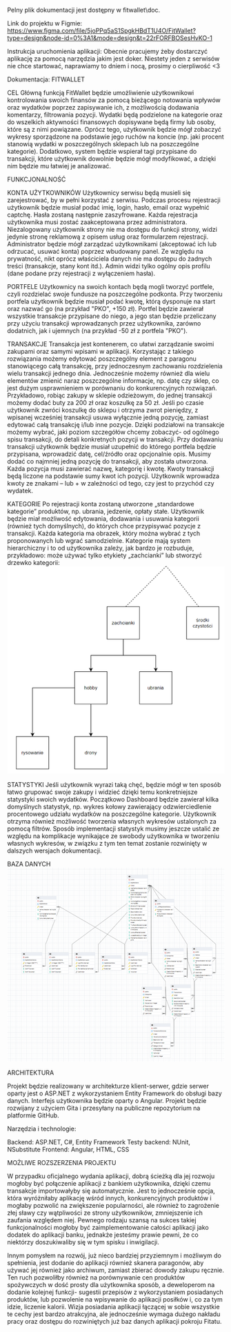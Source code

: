 Pelny plik dokumentacji jest dostępny w fitwallet\doc.

Link do projektu w Figmie:
https://www.figma.com/file/5joPPq5aS1SpgkHBdT1U4O/FitWallet?type=design&node-id=0%3A1&mode=design&t=22rFORFBOSesHvKO-1

Instrukcja uruchomienia aplikacji:
Obecnie pracujemy żeby dostarczyć aplikację za pomocą narzędzia jakim jest doker.
Niestety jeden z serwisów nie chce startować, naprawiamy to dniem i nocą, prosimy o cierpliwość <3


Dokumentacja:
FITWALLET


CEL
Główną funkcją FitWallet będzie umożliwienie użytkownikowi kontrolowania swoich finansów za pomocą bieżącego notowania wpływów oraz wydatków poprzez zapisywanie ich, z możliwością dodawania komentarzy, filtrowania pozycji. Wydatki będą podzielone na kategorie oraz do wszelkich aktywności finansowych dopisywane będą firmy lub osoby, które są z nimi powiązane. Oprócz tego, użytkownik będzie mógł zobaczyć wykresy sporządzone na podstawie jego ruchów na koncie (np. jaki procent stanowią wydatki w poszczególnych sklepach lub na poszczególne kategorie). Dodatkowo, system będzie wspierał tagi przypisane do transakcji, które użytkownik dowolnie będzie mógł modyfikować, a dzięki nim będzie mu łatwiej je analizować.

FUNKCJONALNOŚĆ

KONTA UŻYTKOWNIKÓW
Użytkownicy serwisu będą musieli się zarejestrować, by w pełni korzystać z serwisu. Podczas procesu rejestracji użytkownik będzie musiał podać imię, login, hasło, email oraz wypełnić captchę. Hasła zostaną następnie zaszyfrowane. Każda rejestracja użytkownika musi zostać zaakceptowana przez administratora. Niezalogowany użytkownik strony nie ma dostępu do funkcji strony, widzi jedynie stronę reklamową z opisem usług oraz formularzem rejestracji. 
Administrator będzie mógł zarządzać użytkownikami (akceptować ich lub odrzucać, usuwać konta) poprzez wbudowany panel. Ze względu na prywatność, nikt oprócz właściciela danych nie ma dostępu do żadnych treści (transakcje, stany kont itd.). Admin widzi tylko ogólny opis profilu (dane podane przy rejestracji z wyłączeniem hasła).

PORTFELE
Użytkownicy na swoich kontach będą mogli tworzyć portfele, czyli rozdzielać swoje fundusze na poszczególne podkonta. Przy tworzeniu portfela użytkownik będzie musiał podać kwotę, którą dysponuje na start oraz nazwać go (na przykład "PKO", +150 zł). Portfel będzie zawierał wszystkie transakcje przypisane do niego, a jego stan będzie przeliczany przy użyciu transakcji wprowadzanych przez użytkownika, zarówno dodatnich, jak i ujemnych (na przykład -50 zł z portfela "PKO"). 

TRANSAKCJE
Transakcja jest kontenerem, co ułatwi zarządzanie swoimi zakupami oraz samymi wpisami w aplikacji. Korzystając z takiego rozwiązania możemy edytować poszczególny element z paragonu stanowiącego całą transakcję, przy jednoczesnym zachowaniu rozdzielenia wielu transakcji jednego dnia. Jednocześnie możemy również dla wielu elementów zmienić naraz poszczególne informacje, np. datę czy sklep, co jest dużym usprawnieniem w porównaniu do konkurencyjnych rozwiązań. 
Przykładowo, robiąc zakupy w sklepie odzieżowym, do jednej transakcji możemy dodać buty za 200 zł oraz koszulkę za 50 zł. Jeśli po czasie użytkownik zwróci koszulkę do sklepu i otrzyma zwrot pieniędzy, z wpisanej wcześniej transakcji usuwa wyłącznie jedną pozycję, zamiast edytować całą transakcję i/lub inne pozycje. Dzięki podziałowi na transakcje możemy wybrać, jaki poziom szczegółów chcemy zobaczyć- od ogólnego spisu transakcji, do detali konkretnych pozycji w transakcji. 
Przy dodawaniu transakcji użytkownik będzie musiał uzupełnić do którego portfela będzie przypisana, wprowadzić datę, cel/źródło oraz opcjonalnie opis. Musimy dodać co najmniej jedną pozycję do transakcji, aby została utworzona. Każda pozycja musi zawierać nazwę, kategorię i kwotę. 
Kwoty transakcji będą liczone na podstawie sumy kwot ich pozycji. Użytkownik wprowadza kwoty ze znakami – lub + w zależności od tego, czy jest to przychód czy wydatek. 

KATEGORIE
Po rejestracji konta zostaną utworzone „standardowe kategorie” produktów, np. ubrania, jedzenie, opłaty stałe. Użytkownik będzie miał możliwość edytowania, dodawania i usuwania kategorii (również tych domyślnych), do których chce przypisywać pozycje z transakcji. Każda kategoria ma obrazek, który można wybrać z tych proponowanych lub wgrać samodzielnie. 
Kategorie mają system hierarchiczny i to od użytkownika zależy, jak bardzo je rozbuduje, przykładowo: może używać tylko etykiety „zachcianki” lub stworzyć drzewko kategorii:
![Drzewko kategorii](src\frontend\src\assets\categorytree.png)

STATYSTYKI
Jeśli użytkownik wyrazi taką chęć, będzie mógł w ten sposób łatwo grupować swoje zakupy i widzieć dzięki temu konkretniejsze statystyki swoich wydatków. Początkowo Dashboard będzie zawierał kilka domyślnych statystyk, np. wykres kołowy zawierający odzwierciedlenie procentowego udziału wydatków na poszczególne kategorie. Użytkownik otrzyma również możliwość tworzenia własnych wykresów ustalonych za pomocą filtrów. 
Sposób implementacji statystyk musimy jeszcze ustalić ze względu na komplikacje wynikające ze swobody użytkownika w tworzeniu własnych wykresów, w związku z tym ten temat zostanie rozwinięty w dalszych wersjach dokumentacji.

BAZA DANYCH
![Schemat bazy danych](src\frontend\src\assets\database.png)

ARCHITEKTURA

Projekt będzie realizowany w architekturze klient-serwer, gdzie serwer oparty jest o ASP.NET z wykorzystaniem Entity Framework do obsługi bazy danych. Interfejs użytkownika będzie oparty o Angular. Projekt będzie rozwijany z użyciem Gita i przesyłany na publiczne repozytorium na platformie GitHub. 

Narzędzia i technologie:

Backend: ASP.NET, C#, Entity Framework
Testy backend: NUnit, NSubstitute 
Frontend: Angular, HTML, CSS

MOŻLIWE ROZSZERZENIA PROJEKTU

W przypadku oficjalnego wydania aplikacji, dobrą ścieżką dla jej rozwoju mogłoby być połączenie aplikacji z bankiem użytkownika, dzięki czemu transakcje importowałyby się automatycznie. Jest to jednocześnie opcja, która wyróżniłaby aplikację wśród innych, konkurencyjnych produktów i mogłaby pozwolić na zwiększenie popularności, ale również to zagrożenie złej sławy czy wątpliwości ze strony użytkowników, zmniejszenie ich zaufania względem niej. Pewnego rodzaju szansą na sukces takiej funkcjonalności mogłoby być zaimplementowanie całości aplikacji jako dodatek do aplikacji banku,  jednakże jesteśmy prawie pewni, że co niektórzy doszukiwaliby się w tym spisku i inwigilacji. 

Innym pomysłem na rozwój, już nieco bardziej przyziemnym i możliwym do spełnienia, jest dodanie do aplikacji również skanera paragonów, aby używać jej również jako archiwum, zamiast zbierać dowody zakupu ręcznie. Ten ruch pozwoliłby również na porównywanie cen produktów spożywczych w dość prosty dla użytkownika sposób, a deweloperom na dodanie kolejnej funkcji- sugestii przepisów z wykorzystaniem posiadanych produktów, lub pozwolenie na wpisywanie do aplikacji posiłków i, co za tym idzie, liczenie kalorii. Wizja posiadania aplikacji łączącej w sobie wszystkie te cechy jest bardzo atrakcyjna, ale jednocześnie wymaga dużego nakładu pracy oraz dostępu do rozwiniętych już baz danych aplikacji pokroju Fitatu. 



